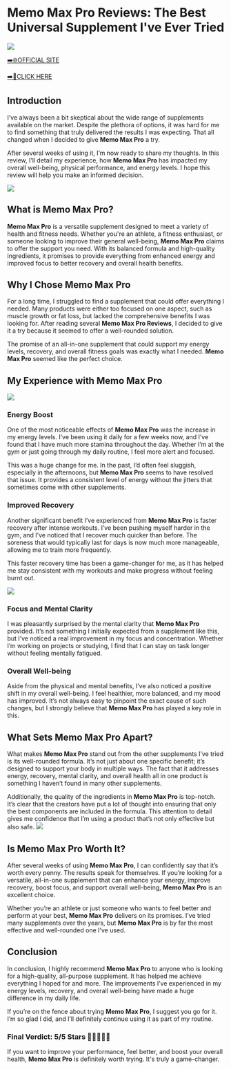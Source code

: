 # Memo Max Pro Reviews: The Best Universal Supplement I've Ever Tried

[![](https://static.vecteezy.com/system/resources/thumbnails/019/896/014/small/buy-now-gradient-button-with-cart-symbol-buy-now-illustration-png.png)](https://edetoop.top/lander/sugarpreland-1/memomaxpro.html) 

[➡️🌐OFFICIAL SITE](https://edetoop.top/lander/sugarpreland-1/memomaxpro.html) 

[➡️🔗CLICK HERE](https://edetoop.top/lander/sugarpreland-1/memomaxpro.html) 


## Introduction

I’ve always been a bit skeptical about the wide range of supplements available on the market. Despite the plethora of options, it was hard for me to find something that truly delivered the results I was expecting. That all changed when I decided to give **Memo Max Pro** a try.

After several weeks of using it, I’m now ready to share my thoughts. In this review, I’ll detail my experience, how **Memo Max Pro** has impacted my overall well-being, physical performance, and energy levels. I hope this review will help you make an informed decision. 

[![](https://wallpapers.com/images/hd/red-order-now-button-udg4jcj4arvn8b0n-2.png)](https://edetoop.top/lander/sugarpreland-1/memomaxpro.html)  

## What is Memo Max Pro?

**Memo Max Pro** is a versatile supplement designed to meet a variety of health and fitness needs. Whether you're an athlete, a fitness enthusiast, or someone looking to improve their general well-being, **Memo Max Pro** claims to offer the support you need. With its balanced formula and high-quality ingredients, it promises to provide everything from enhanced energy and improved focus to better recovery and overall health benefits.

## Why I Chose Memo Max Pro

For a long time, I struggled to find a supplement that could offer everything I needed. Many products were either too focused on one aspect, such as muscle growth or fat loss, but lacked the comprehensive benefits I was looking for. After reading several **Memo Max Pro Reviews**, I decided to give it a try because it seemed to offer a well-rounded solution.

The promise of an all-in-one supplement that could support my energy levels, recovery, and overall fitness goals was exactly what I needed. **Memo Max Pro** seemed like the perfect choice.

## My Experience with Memo Max Pro

[![](https://static.vecteezy.com/system/resources/thumbnails/019/896/014/small/buy-now-gradient-button-with-cart-symbol-buy-now-illustration-png.png)](https://edetoop.top/lander/sugarpreland-1/memomaxpro.html)

### Energy Boost

One of the most noticeable effects of **Memo Max Pro** was the increase in my energy levels. I’ve been using it daily for a few weeks now, and I’ve found that I have much more stamina throughout the day. Whether I’m at the gym or just going through my daily routine, I feel more alert and focused.

This was a huge change for me. In the past, I’d often feel sluggish, especially in the afternoons, but **Memo Max Pro** seems to have resolved that issue. It provides a consistent level of energy without the jitters that sometimes come with other supplements.

### Improved Recovery

Another significant benefit I’ve experienced from **Memo Max Pro** is faster recovery after intense workouts. I’ve been pushing myself harder in the gym, and I’ve noticed that I recover much quicker than before. The soreness that would typically last for days is now much more manageable, allowing me to train more frequently.

This faster recovery time has been a game-changer for me, as it has helped me stay consistent with my workouts and make progress without feeling burnt out.

[![](https://wallpapers.com/images/hd/red-order-now-button-udg4jcj4arvn8b0n-2.png)](https://edetoop.top/lander/sugarpreland-1/memomaxpro.html)  

### Focus and Mental Clarity

I was pleasantly surprised by the mental clarity that **Memo Max Pro** provided. It’s not something I initially expected from a supplement like this, but I’ve noticed a real improvement in my focus and concentration. Whether I’m working on projects or studying, I find that I can stay on task longer without feeling mentally fatigued.

### Overall Well-being

Aside from the physical and mental benefits, I’ve also noticed a positive shift in my overall well-being. I feel healthier, more balanced, and my mood has improved. It’s not always easy to pinpoint the exact cause of such changes, but I strongly believe that **Memo Max Pro** has played a key role in this.

## What Sets Memo Max Pro Apart?

What makes **Memo Max Pro** stand out from the other supplements I’ve tried is its well-rounded formula. It’s not just about one specific benefit; it’s designed to support your body in multiple ways. The fact that it addresses energy, recovery, mental clarity, and overall health all in one product is something I haven’t found in many other supplements.

Additionally, the quality of the ingredients in **Memo Max Pro** is top-notch. It’s clear that the creators have put a lot of thought into ensuring that only the best components are included in the formula. This attention to detail gives me confidence that I’m using a product that’s not only effective but also safe.
[![](https://static.vecteezy.com/system/resources/thumbnails/019/896/014/small/buy-now-gradient-button-with-cart-symbol-buy-now-illustration-png.png)](https://edetoop.top/lander/sugarpreland-1/memomaxpro.html)
## Is Memo Max Pro Worth It?

After several weeks of using **Memo Max Pro**, I can confidently say that it’s worth every penny. The results speak for themselves. If you’re looking for a versatile, all-in-one supplement that can enhance your energy, improve recovery, boost focus, and support overall well-being, **Memo Max Pro** is an excellent choice.

Whether you’re an athlete or just someone who wants to feel better and perform at your best, **Memo Max Pro** delivers on its promises. I’ve tried many supplements over the years, but **Memo Max Pro** is by far the most effective and well-rounded one I’ve used.

## Conclusion

In conclusion, I highly recommend **Memo Max Pro** to anyone who is looking for a high-quality, all-purpose supplement. It has helped me achieve everything I hoped for and more. The improvements I’ve experienced in my energy levels, recovery, and overall well-being have made a huge difference in my daily life.

If you’re on the fence about trying **Memo Max Pro**, I suggest you go for it. I’m so glad I did, and I’ll definitely continue using it as part of my routine.

### Final Verdict: 5/5 Stars 🌟🌟🌟🌟🌟

If you want to improve your performance, feel better, and boost your overall health, **Memo Max Pro** is definitely worth trying. It's truly a game-changer.
